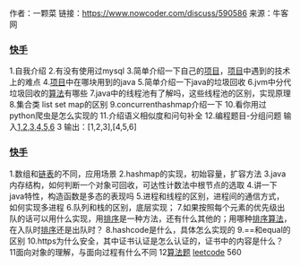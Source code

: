 作者：一颗菜
链接：https://www.nowcoder.com/discuss/590586
来源：牛客网

### [快手]()

1.自我介绍
2.有没有使用过mysql
3.简单介绍一下自己的[项目]()，[项目]()中遇到的技术上的难点
4.[项目]()中在哪块用到的java
5.简单介绍一下java的垃圾回收
6.jvm中分代垃圾回收的[算法]()有哪些
7.java中的线程池有了解吗，这些线程池的区别，实现原理
8.集合类 list set map的区别
9.concurrenthashmap介绍一下
10.看你用过python爬虫是怎么实现的
11.介绍语义相似度和问句补全
12.编程题目-分组问题
输入[1,2,3,4,5,6](list) 3
输出：[1,2,3],[4,5,6]

### [快手]()

1.数组和[链表]()的不同，应用场景
2.hashmap的实现，初始容量，扩容方法
3.java内存结构，如何判断一个对象可回收，可达性计数法中根节点的选取
4.讲一下java特性，构造函数是多态的表现吗
5.进程和线程的区别，进程间的通信方式，如何实现多进程
6.队列和栈的区别，底层实现；
7.如果按照每个元素的优先级出队的话可以用什么实现，用[排序]()是一种方法，还有什么其他的；用哪种[排序]()[算法]()，在入队时[排序]()还是出队时？
8.hashcode是什么，具体怎么实现的
9.==和equal的区别
10.https为什么安全，其中证书认证是怎么认证的，证书中的内容是什么？
11面向对象的理解，与面向过程有什么不同
12[算法题]()
[leetcode]() 560